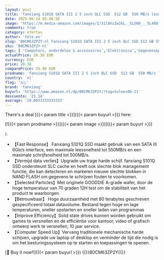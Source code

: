 ```yaml
---
layout: post
title: 'fanxiang S101Q SATA III 2 5 inch QLC SSD  512 GB  550 MB/s lezen  500 MB/s schrijven  interne SSD  harde schijf voor snelle gegevensoverdracht'
date: 2025-06-24 05:48:58
image: 'https://m.media-amazon.com/images/I/31lAhz2w2kL._SL500_._SL400_.jpg'
comments: true
category: ofertas
author: 'tole.es'
slug: 'B0CM63ZP2Y-nl fanxiang S101Q SATA III 2 5 inch QLC SSD 512 GB 550 MB/s...'
sku: 'B0CM63ZP2Y-nl'
tags: [ 'Computers, onderdelen & accessoires','Elektronica','Gegevensopslag','Interne SSDs','Interne dataopslag','fanxiang','🇳🇱', ]
actualPrice: 28.38 EUR
currency: EUR
price: 28.38
comparePrice: 35.99 EUR
prodname: 'fanxiang S101Q SATA III 2 5 inch QLC SSD  512 GB  550 MB/s lezen  500 MB/s schrijven  interne SSD  harde schijf voor snelle gegevensoverdracht'
country: 'nl'
flag: '🇳🇱'
brand: 'fanxiang'
buyurl: 'https://www.amazon.nl/dp/B0CM63ZP2Y/?tag=tolees0b-21'
descuento: '21.14'
average: '29.0033333333333'
---
```


There's a deal [{{< param title >}}]({{< param buyurl >}})  here:

[![{{< param prodname >}}]({{< param image >}})]({{< param buyurl >}})

ℹ️:

- 【Fast Response】 Fanxiang S101Q SSD maakt gebruik van een SATA III 6Gb/s interface, een maximale leessnelheid tot 550MB/s en een maximale schrijfsnelheid tot 500MB/s.
- 【Vermijd data verlies】Upgrade uw trage harde schijf. fanxiang S101Q SSD ondersteunt SLC cache en heeft ook slechte blok management functie, die kan detecteren en markeren nieuwe slechte blokken in NAND FLASH om gegevens te schrijven fouten te voorkomen.
- 【Selected Particles】Met originele GOODDIE A-grade wafer, door de hoge temperatuur van 70 graden 12H test om de stabiliteit van het product te waarborgen.
- 【Betrouwbaar】 Hoge duurzaamheid met 80 terabytes geschreven gespecificeerd totaal datavolume. Bestand tegen hoge en lage temperaturen, sneller opstarten en sneller laden van programmas
- 【Improve Efficiency】Solid state drives kunnen worden gebruikt om games te versnellen en de efficiëntie voor kantoor, video of grafisch ontwerp werk te versnellen, 10 jaar service.
- 【Computer Speed Up】Vervang traditionele mechanische harde schijven, upgrade uw laptop of desktop en verminder de tijd die nodig is om het besturingssysteem op te starten en toepassingen te openen.

[🛒 Buy it now!!]({{< param buyurl >}})
{{<world>}}B0CM63ZP2Y{{</world>}}
